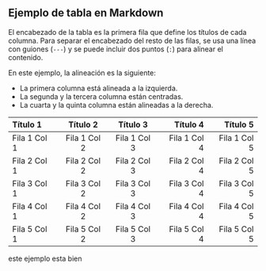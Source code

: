 
## Ejemplo de tabla en Markdown

El encabezado de la tabla es la primera fila que define los títulos de cada columna. Para separar el encabezado del resto de las filas, se usa una línea con guiones (`---`) y se puede incluir dos puntos (`:`) para alinear el contenido.

En este ejemplo, la alineación es la siguiente:

  * La primera columna está alineada a la izquierda.
  * La segunda y la tercera columna están centradas.
  * La cuarta y la quinta columna están alineadas a la derecha.

| Título 1 | Título 2 | Título 3 | Título 4 | Título 5 |
| :--- | :---: | :---: | ---: | ---: |
| Fila 1 Col 1 | Fila 1 Col 2 | Fila 1 Col 3 | Fila 1 Col 4 | Fila 1 Col 5 |
| Fila 2 Col 1 | Fila 2 Col 2 | Fila 2 Col 3 | Fila 2 Col 4 | Fila 2 Col 5 |
| Fila 3 Col 1 | Fila 3 Col 2 | Fila 3 Col 3 | Fila 3 Col 4 | Fila 3 Col 5 |
| Fila 4 Col 1 | Fila 4 Col 2 | Fila 4 Col 3 | Fila 4 Col 4 | Fila 4 Col 5 |
| Fila 5 Col 1 | Fila 5 Col 2 | Fila 5 Col 3 | Fila 5 Col 4 | Fila 5 Col 5 |

este ejemplo esta bien
